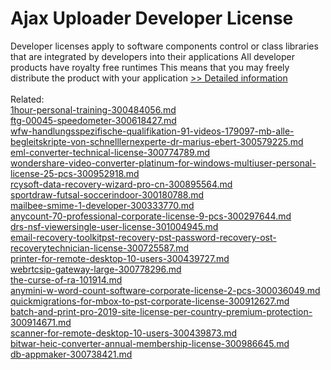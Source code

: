 # Ajax Uploader Developer License
Developer licenses apply to software components control or class libraries that are integrated by developers into their applications All developer products have royalty free runtimes This means that you may freely distribute the product with your application
[>> Detailed information](https://secure.shareit.com/shareit/product.html?productid=300236939&affiliateid=200057808)<br/><br/>Related:
<br />[1hour-personal-training-300484056.md](https://github.com/downloadplanet/downloadplanet/blob/main/1hour-personal-training-300484056.md)<br />[ftg-00045-speedometer-300618427.md](https://github.com/downloadplanet/downloadplanet/blob/main/ftg-00045-speedometer-300618427.md)<br />[wfw-handlungsspezifische-qualifikation-91-videos-179097-mb-alle-begleitskripte-von-schnelllernexperte-dr-marius-ebert-300579225.md](https://github.com/downloadplanet/downloadplanet/blob/main/wfw-handlungsspezifische-qualifikation-91-videos-179097-mb-alle-begleitskripte-von-schnelllernexperte-dr-marius-ebert-300579225.md)<br />[eml-converter-technical-license-300774789.md](https://github.com/downloadplanet/downloadplanet/blob/main/eml-converter-technical-license-300774789.md)<br />[wondershare-video-converter-platinum-for-windows-multiuser-personal-license-25-pcs-300952918.md](https://github.com/downloadplanet/downloadplanet/blob/main/wondershare-video-converter-platinum-for-windows-multiuser-personal-license-25-pcs-300952918.md)<br />[rcysoft-data-recovery-wizard-pro-cn-300895564.md](https://github.com/downloadplanet/downloadplanet/blob/main/rcysoft-data-recovery-wizard-pro-cn-300895564.md)<br />[sportdraw-futsal-soccerindoor-300180788.md](https://github.com/downloadplanet/downloadplanet/blob/main/sportdraw-futsal-soccerindoor-300180788.md)<br />[mailbee-smime-1-developer-300333770.md](https://github.com/downloadplanet/downloadplanet/blob/main/mailbee-smime-1-developer-300333770.md)<br />[anycount-70-professional-corporate-license-9-pcs-300297644.md](https://github.com/downloadplanet/downloadplanet/blob/main/anycount-70-professional-corporate-license-9-pcs-300297644.md)<br />[drs-nsf-viewersingle-user-license-301004945.md](https://github.com/downloadplanet/downloadplanet/blob/main/drs-nsf-viewersingle-user-license-301004945.md)<br />[email-recovery-toolkitpst-recovery-pst-password-recovery-ost-recoverytechnician-license-300725587.md](https://github.com/downloadplanet/downloadplanet/blob/main/email-recovery-toolkitpst-recovery-pst-password-recovery-ost-recoverytechnician-license-300725587.md)<br />[printer-for-remote-desktop-10-users-300439727.md](https://github.com/downloadplanet/downloadplanet/blob/main/printer-for-remote-desktop-10-users-300439727.md)<br />[webrtcsip-gateway-large-300778296.md](https://github.com/downloadplanet/downloadplanet/blob/main/webrtcsip-gateway-large-300778296.md)<br />[the-curse-of-ra-101914.md](https://github.com/downloadplanet/downloadplanet/blob/main/the-curse-of-ra-101914.md)<br />[anymini-w-word-count-software-corporate-license-2-pcs-300036049.md](https://github.com/downloadplanet/downloadplanet/blob/main/anymini-w-word-count-software-corporate-license-2-pcs-300036049.md)<br />[quickmigrations-for-mbox-to-pst-corporate-license-300912627.md](https://github.com/downloadplanet/downloadplanet/blob/main/quickmigrations-for-mbox-to-pst-corporate-license-300912627.md)<br />[batch-and-print-pro-2019-site-license-per-country-premium-protection-300914671.md](https://github.com/downloadplanet/downloadplanet/blob/main/batch-and-print-pro-2019-site-license-per-country-premium-protection-300914671.md)<br />[scanner-for-remote-desktop-10-users-300439873.md](https://github.com/downloadplanet/downloadplanet/blob/main/scanner-for-remote-desktop-10-users-300439873.md)<br />[bitwar-heic-converter-annual-membership-license-300986645.md](https://github.com/downloadplanet/downloadplanet/blob/main/bitwar-heic-converter-annual-membership-license-300986645.md)<br />[db-appmaker-300738421.md](https://github.com/downloadplanet/downloadplanet/blob/main/db-appmaker-300738421.md)